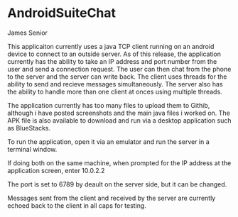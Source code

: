 # AndroidSuiteChat
James Senior

This applicaiton currently uses a java TCP client running on an android device to connect to an outside server.
As of this release, the application currently has the ability to take an IP address and port number from the user and send a connection request.
The user can then chat from the phone to the server and the server can write back.
The client uses threads for the ability to send and recieve messages simultaneously.
The server also has the ability to handle more than one client at onces using multiple threads.

The application currently has too many files to upload them to Githib, although i have posted screenshots and the main java files i worked on.
The APK file is also available to download and run via a desktop application such as BlueStacks.

To run the application, open it via an emulator and run the server in a terminal window.

If doing both on the same machine, when prompted for the IP address at the application screen, enter 10.0.2.2

The port is set to 6789 by deault on the server side, but it can be changed.

Messages sent from the client and received by the server are currently echoed back to the client in all caps for testing.

